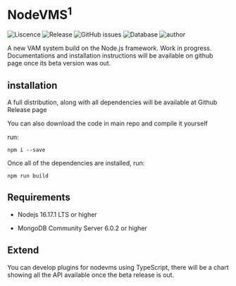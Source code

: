 # NodeVMS<sup>1</sup>
![Liscence](https://img.shields.io/github/license/Ericple/NodeVMS?style=flat-square&logo=github) ![Release](https://img.shields.io/github/v/release/Ericple/NodeVMS?style=flat-square&logo=github) ![GitHub issues](https://img.shields.io/github/issues/Ericple/NodeVMS?style=flat-square&logo=github) ![Database](https://img.shields.io/badge/database-MongoDB-blue?style=flat-square&logo=mongodb) ![author](https://img.shields.io/badge/NodeVMS-Ericple|Peercat-blue?style=flat-square)

A new VAM system build on the Node.js framework.
Work in progress. Documentations and installation
instructions will be available on github page once
its beta version was out.

## installation

A full distribution, along with all dependencies will be available
at Github Release page

You can also download the code in main repo and compile it yourself

run:

```
npm i --save
```
Once all of the dependencies are installed, run:
```
npm run build
```

## Requirements

- Nodejs 16.17.1 LTS or higher

- MongoDB Community Server 6.0.2 or higher

## Extend

You can develop plugins for nodevms using TypeScript, there will be 
a chart showing all the API available once the beta release is out.
